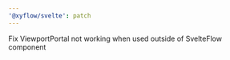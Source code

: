 ```yaml
---
'@xyflow/svelte': patch
---
```


Fix ViewportPortal not working when used outside of SvelteFlow component
